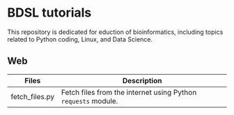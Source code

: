 # BDSL tutorials

This repository is dedicated for eduction of bioinformatics, including topics related to Python coding, Linux, and Data Science. 

## Web 

| Files          | Description                                                   |
| -------------- | ------------------------------------------------------------- |
| fetch_files.py | Fetch files from the internet using Python `requests` module. |

  
